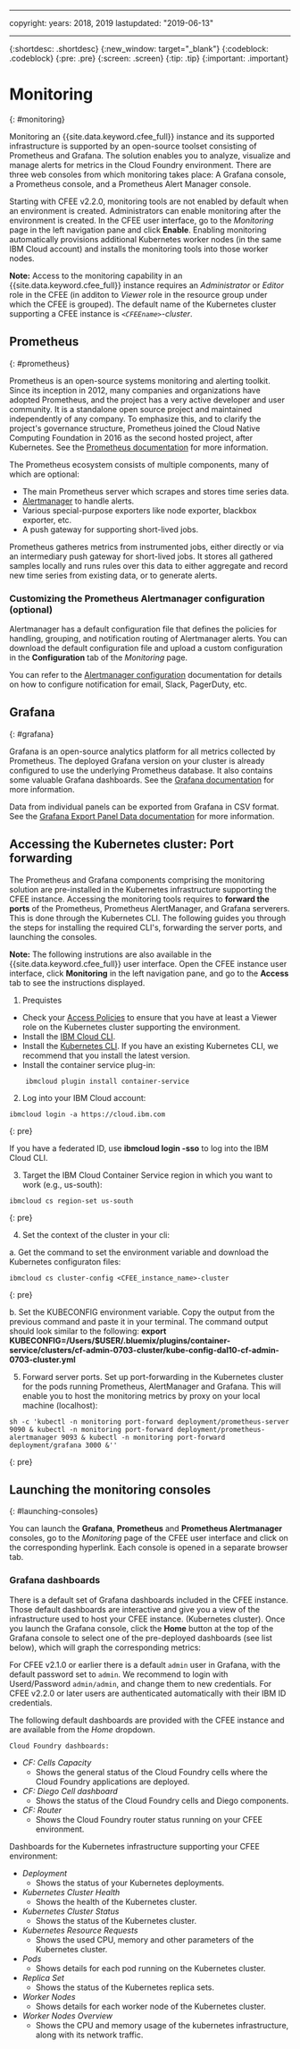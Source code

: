 ----

copyright:
  years: 2018, 2019
lastupdated: "2019-06-13"

---

{:shortdesc: .shortdesc}
{:new_window: target="_blank"}
{:codeblock: .codeblock}
{:pre: .pre}
{:screen: .screen}
{:tip: .tip}
{:important: .important}

# Monitoring
{: #monitoring}

Monitoring an {{site.data.keyword.cfee_full}} instance and its supported infrastructure is supported by an open-source toolset consisting of Prometheus and Grafana.  The solution enables you to analyze, visualize and manage alerts for metrics in the Cloud Foundry environment.  There are three web consoles from which monitoring takes place: A Grafana console, a Prometheus console, and a Prometheus Alert Manager console.

Starting with CFEE v2.2.0, monitoring tools are not enabled by default when an environment is created.  Administrators can enable monitoring after the environment is created.  In the CFEE user interface, go to the _Monitoring_ page in the left navigation pane and click **Enable**. Enabling monitoring automatically provisions additional Kubernetes worker nodes (in the same IBM Cloud account) and installs the monitoring tools into those worker nodes.

**Note:** Access to the monitoring capability in an {{site.data.keyword.cfee_full}} instance requires an _Administrator_ or _Editor_ role in the CFEE (in additon to _Viewer_ role in the resource group under which the CFEE is grouped).  The default name of the Kubernetes cluster supporting a CFEE instance is _`<CFEEname>`-cluster_.

## Prometheus
{: #prometheus}

Prometheus is an open-source systems monitoring and alerting toolkit. Since its inception in 2012, many companies and organizations have adopted Prometheus, and the project has a very active developer and user community.
It is a standalone open source project and maintained independently of any company. To emphasize this, and to clarify the project's governance structure, Prometheus joined the Cloud Native Computing Foundation in 2016 as the second hosted project, after Kubernetes. See the [Prometheus documentation](https://prometheus.io/docs/introduction/overview/) for more information.

The Prometheus ecosystem consists of multiple components, many of which are optional:

* The main Prometheus server which scrapes and stores time series data.</li>
* [Alertmanager](https://prometheus.io/docs/alerting/alertmanager/) to handle alerts.</li>
* Various special-purpose exporters like node exporter, blackbox exporter, etc.</li>
* A push gateway for supporting short-lived jobs.</li>

Prometheus gatheres metrics from instrumented jobs, either directly or via an intermediary push gateway for short-lived jobs. It stores all gathered samples locally and runs rules over this data to either aggregate and record new time series from existing data, or to generate alerts.

### Customizing the Prometheus Alertmanager configuration (optional)

Alertmanager has a default configuration file that defines the policies for handling, grouping, and notification routing of Alertmanager alerts. You can download the default configuration file and upload a custom configuration in the **Configuration** tab of the _Monitoring_ page.

You can refer to the [Alertmanager configuration](https://prometheus.io/docs/alerting/configuration/) documentation for details on how to configure notification for email, Slack, PagerDuty, etc.

<!--
### Federation of the Prometheus server

Prometheus provides a concept of
[federation](https://prometheus.io/docs/prometheus/latest/federation/)
which allows one Prometheus server to scrape metrics data from an other Prometheus server.
This concept allows you to integreate the Prometheus monitoring server in your
{{site.data.keyword.cfee_full}} instance with a Prometheus server you operate by yourself.

By default, the `/federate` endpoint of the built-in server is only reachable
withih the cluster. Any access from the extern using the hyperlinks on the
_Monitoring_ page of the CFEE user interface will result in a
`404 Unauthorized` response. To make it accessible from the outside, a simple
solution is to create a separate Kubernetes Service and an Ingress object.

In order to do so, you need to have access to your Kubernetes cluster (see
steps 1. to 4. in
[Access the Kubernetes Cluster](/docs/cloud-foundry?topic=cloud-foundry-monitoring#access-the-kubernetes-cluster)).
On your workstation, create a configuration file for the Service and the Ingress
object. Take the following as an example how to do that.

For the Service object, you can create a file `service.yaml` with content
similar to the following:
```
apiVersion: v1
kind: Service
metadata:
  annotations:
  labels:
    app: prometheus
    component: server
  name: prometheus-federation
  namespace: monitoring
spec:
  ports:
  - name: http
    port: 80
    protocol: TCP
    targetPort: 9090
  selector:
    app: prometheus
    component: server
  type: ClusterIP
status:
  loadBalancer: {}
```
{: screen}

And for the Ingress object, use a file `ingress.yaml`, like the following.
You will need to adopt your CFEE instance's
domainname in the appropriate place:
```
apiVersion: extensions/v1beta1
kind: Ingress
metadata:
  labels:
    app: prometheus-federation
  name: prometheus-federation
  namespace: monitoringNote: These files provide a very simple, basic example, only. For example, you

spec:
  rules:
  - host: federation.<domainname>
    http:
      paths:
      - backend:
          serviceName: prometheus-federation
          servicePort: 80
        path: /federate
```
{: screen}
Once you are satisfied with the configurations, you can have Kubernetes create
respective object by executing:
```
$ kubectl apply -f service.yaml
```
{: pre}
```
$ kubectl apply -f ingress.yaml
```
{: pre}

**Note:** These files provide a very simple, basic example, only. For example, you
may want to add TLS configuration to the Ingress to support the `https` scheme.
Please refer to the [Kubernetes documentation](https://kubernetes.io/docs/home/)
for detailed information on Kubernetes objects, and how to manage them.
-->
## Grafana
{: #grafana}

Grafana is an open-source analytics platform for all metrics collected by Prometheus. The deployed Grafana version on your cluster is already configured to use the underlying Prometheus database. It also contains some valuable Grafana dashboards.  See the [Grafana documentation](http://docs.grafana.org/guides/getting_started/) for more information.

Data from individual panels can be exported from Grafana in CSV format. See the [Grafana Export Panel Data documentation](https://grafana.com/docs/reference/sharing/#export-panel-data) for more information.

## Accessing the Kubernetes cluster: Port forwarding

The Prometheus and Grafana components comprising the monitoring solution are pre-installed in the Kubernetes infrastructure supporting the CFEE instance.  Accessing the monitoring tools requires to **forward the ports** of the Prometheus, Prometheus AlertManager, and Grafana serverers.  This is done through the Kubernetes CLI.
The following guides you through the steps for installing the required CLI's, forwarding the server ports, and launching the consoles.

**Note:** The following instrutions are also available in the {{site.data.keyword.cfee_full}} user interface.  Open the CFEE instance user interface, click **Monitoring** in the left navigation pane, and go to the **Access** tab to see the instructions displayed.

1. Prequistes

* Check your [Access Policies](https://cloud.ibm.com/iam/#/users) to ensure that you have at least a Viewer role on the Kubernetes cluster supporting the environment.
*  Install the [IBM Cloud CLI](https://cloud.ibm.com/docs/cli/reference/ibmcloud/download_cli.html#install_use).
*  Install the [Kubernetes CLI](https://kubernetes.io/docs/tasks/tools/install-kubectl/).  If you have an existing Kubernetes CLI, we recommend that you install the latest version.
*  Install the container service plug-in:
```
    ibmcloud plugin install container-service
```

2. Log into your IBM Cloud account:

  ```
  ibmcloud login -a https://cloud.ibm.com
  ```
  {: pre}

  If you have a federated ID, use __ibmcloud login -sso__ to log into the IBM Cloud CLI.

3. Target the IBM Cloud Container Service region in which you want to work (e.g., us-south):

  ```
  ibmcloud cs region-set us-south
  ```
  {: pre}

4. Set the context of the cluster in your cli:

  a. Get the command to set the environment variable and download the Kubernetes configuraton files:

  ```
  ibmcloud cs cluster-config <CFEE_instance_name>-cluster
  ```
  {: pre}

  b. Set the KUBECONFIG environment variable. Copy the output from the previous command and paste it in your terminal. The command output should look similar to the following:
  __export KUBECONFIG=/Users/$USER/.bluemix/plugins/container-service/clusters/cf-admin-0703-cluster/kube-config-dal10-cf-admin-0703-cluster.yml__

5. Forward server ports. Set up port-forwarding in the Kubernetes cluster for the pods running Prometheus, AlertManager and Grafana. This will enable you to host the monitoring metrics by proxy on your local machine (localhost):

  ```
  sh -c 'kubectl -n monitoring port-forward deployment/prometheus-server 9090 & kubectl -n monitoring port-forward deployment/prometheus-alertmanager 9093 & kubectl -n monitoring port-forward deployment/grafana 3000 &''
  ```
  {: pre}


## Launching the monitoring consoles
{: #launching-consoles}

You can launch the **Grafana**, **Prometheus** and **Prometheus Alertmanager** consoles, go to the _Monitoring_ page of the CFEE user interface and click on the corresponding hyperlink.  Each console is opened in a separate browser tab.

### Grafana dashboards

There is a default set of Grafana dashboards included in the CFEE instance. Those default dashboards are interactive and give you a view of the infrastructure used to host your CFEE instance. (Kubernetes cluster). Once you launch the Grafana console, click the **Home** button at the top of the Grafana console to select one of the pre-deployed dashboards (see list below), which will graph the corresponding metrics:

   For CFEE v2.1.0 or earlier there is a default `admin` user in Grafana, with the default password set to `admin`. We recommend to login with Userd/Password `admin/admin`, and change them to new credentials.  For CFEE v2.2.0 or later users are authenticated automatically with their IBM ID credentials.

   The following default dashboards are provided with the CFEE instance and are available from the _Home_ dropdown.

    Cloud Foundry dashboards:
   - _CF: Cells Capacity_
        - Shows the general status of the Cloud Foundry cells where the Cloud Foundry applications are deployed.
   - _CF: Diego Cell dashboard_
        - Shows the status of the Cloud Foundry cells and Diego components.
   - _CF: Router_
        - Shows the Cloud Foundry router status running on your CFEE environment.

   Dashboards for the Kubernetes infrastructure supporting your CFEE environment:
   - _Deployment_
        - Shows the status of your Kubernetes deployments.
   - _Kubernetes Cluster Health_
        - Shows the health of the Kubernetes cluster.
   - _Kubernetes Cluster Status_
        - Shows the status of the Kubernetes cluster.
   - _Kubernetes Resource Requests_
        - Shows the used CPU, memory and other parameters of the Kubernetes cluster.
   - _Pods_
        - Shows details for each pod running on the Kubernetes cluster.
   - _Replica Set_
        - Shows the status of the Kubernetes replica sets.       
   - _Worker Nodes_
        - Shows details for each worker node of the Kubernetes cluster.
   - _Worker Nodes Overview_
        - Shows the CPU and memory usage of the kubernetes infrastructure, along with its network traffic.
